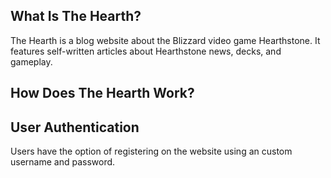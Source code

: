 ## What Is The Hearth?
The Hearth is a blog website about the Blizzard video game Hearthstone. It features self-written articles about Hearthstone news, decks, and gameplay.

## How Does The Hearth Work?

## User Authentication
Users have the option of registering on the website using an custom username and password.
